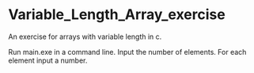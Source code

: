 # Variable_Length_Array_exercise
An exercise for arrays with variable length in c.

Run main.exe in a command line.
Input the number of elements.
For each element input a number.
